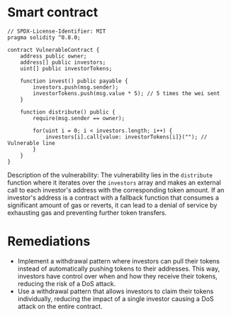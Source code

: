 # Smart contract

```solidity
// SPDX-License-Identifier: MIT
pragma solidity ^0.8.0;

contract VulnerableContract {
    address public owner;
    address[] public investors;
    uint[] public investorTokens;

    function invest() public payable {
        investors.push(msg.sender);
        investorTokens.push(msg.value * 5); // 5 times the wei sent
    }

    function distribute() public {
        require(msg.sender == owner);

        for(uint i = 0; i < investors.length; i++) {
            investors[i].call{value: investorTokens[i]}(""); // Vulnerable line
        }
    }
}
```

Description of the vulnerability: The vulnerability lies in the `distribute` function where it iterates over the `investors` array and makes an external call to each investor's address with the corresponding token amount. If an investor's address is a contract with a fallback function that consumes a significant amount of gas or reverts, it can lead to a denial of service by exhausting gas and preventing further token transfers.

# Remediations

- Implement a withdrawal pattern where investors can pull their tokens instead of automatically pushing tokens to their addresses. This way, investors have control over when and how they receive their tokens, reducing the risk of a DoS attack.
- Use a withdrawal pattern that allows investors to claim their tokens individually, reducing the impact of a single investor causing a DoS attack on the entire contract.